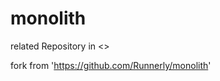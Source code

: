 # monolith

related Repository in <<Python Microservices Development>>

fork from 'https://github.com/Runnerly/monolith'